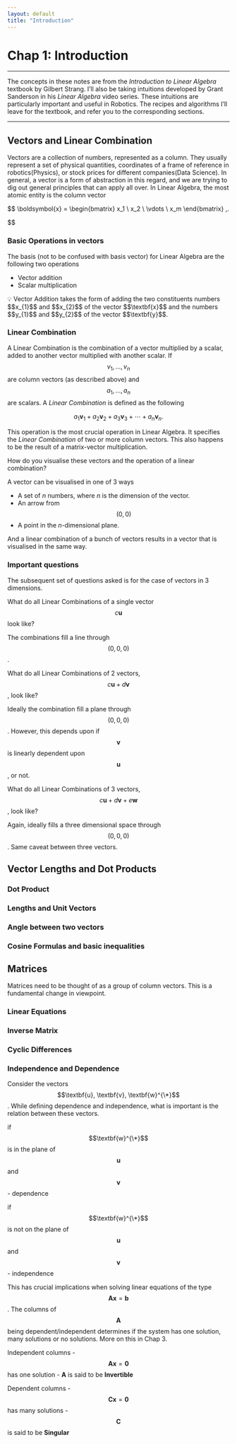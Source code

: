 ```yaml
---
layout: default
title: "Introduction"
---
```

# Chap 1: Introduction

---

The concepts in these notes are from the *Introduction to Linear Algebra* textbook by Gilbert Strang. I’ll also be taking intuitions developed by Grant Sanderson in his *Linear Algebra* video series. These intuitions are particularly important and useful in Robotics. The recipes and algorithms I’ll leave for the textbook, and refer you to the corresponding sections.


---

## Vectors and Linear Combination

Vectors are a collection of numbers, represented as a column. They usually represent a set of physical quantities, coordinates of a frame of reference in robotics(Physics), or stock prices for different companies(Data Science). In general, a vector is a form of abstraction in this regard, and we are trying to dig out general principles that can apply all over. In Linear Algebra, the most atomic entity is the column vector

$$
\boldsymbol{x} = \begin{bmatrix} x_1 \\ x_2 \\ \vdots \\ x_m \end{bmatrix} \,.

$$

### Basic Operations in vectors

The basis (not to be confused with basis vector) for Linear Algebra are the following two operations

- Vector addition
- Scalar multiplication

<aside>
💡 Vector Addition takes the form of adding the two constituents numbers $$x_{1}$$ and $$x_{2}$$ of the vector $$\textbf{x}$$ and the numbers $$y_{1}$$ and $$y_{2}$$ of the vector $$\textbf{y}$$.

</aside>

### Linear Combination

A Linear Combination is the combination of a vector multiplied by a scalar, added to another vector multiplied with another scalar.  If $$v_{1},...,v_{n}$$ are column vectors (as described above) and $$a_{1},...,a_{n}$$ are scalars. A *Linear Combination* is defined as the following

$$
a_1 \mathbf v_1 + a_2 \mathbf v_2 + a_3 \mathbf v_3 + \cdots + a_n \mathbf v_n.
$$

This operation is the most crucial operation in Linear Algebra. It specifies the *Linear Combination* of two or more column vectors. This also happens to be the result of a matrix-vector multiplication.

How do you visualise these vectors and the operation of a linear combination?

A vector can be visualised in one of 3 ways

- A set of $n$ numbers, where $n$ is the dimension of the vector.
- An arrow from $$(0, 0)$$
- A point in the $n$-dimensional plane.

And a linear combination of a bunch of vectors results in a vector that is visualised in the same way.

### Important questions

The subsequent set of questions asked is for the case of vectors in 3 dimensions.

What do all Linear Combinations of a single vector $$c\textbf{u}$$ look like?

The combinations fill a line through $$(0, 0, 0)$$.

What do all Linear Combinations of 2 vectors, $$c\textbf{u} + d\textbf{v}$$, look like?

Ideally the combination fill a plane through $$(0, 0, 0)$$. However, this depends upon if $$\textbf{v}$$ is linearly dependent upon $$\textbf{u}$$, or not.

What do all Linear Combinations of 3 vectors, $$c\textbf{u} + d\textbf{v} + e\textbf{w}$$, look like?

Again, ideally fills a three dimensional space through $$(0, 0, 0)$$. Same caveat between three vectors.

## Vector Lengths and Dot Products

### Dot Product

### Lengths and Unit Vectors

### Angle between two vectors

### Cosine Formulas and basic inequalities

## Matrices

Matrices need to be thought of as a group of column vectors. This is a fundamental change in viewpoint.

### Linear Equations

### Inverse Matrix

### Cyclic Differences

### Independence and Dependence

Consider the vectors $$\textbf{u}, \textbf{v}, \textbf{w}^{\*}$$. While defining dependence and independence, what is important is the relation between these vectors.

if $$\textbf{w}^{\*}$$ is in the plane of $$\textbf{u}$$ and $$\textbf{v}$$ - dependence

if $$\textbf{w}^{\*}$$ is not on the plane of $$\textbf{u}$$ and $$\textbf{v}$$ - independence

This has crucial implications when solving linear equations of the type $$\textbf{A}\textbf{x} = \textbf{b}$$. The columns of $$\textbf{A}$$ being dependent/independent determines if the system has one solution, many solutions or no solutions. More on this in Chap 3.

Independent columns - $$\textbf{A}\textbf{x} = \textbf{0}$$ has one solution - $\textbf{A}$ is said to be **Invertible** 

Dependent columns - $$\textbf{C}\textbf{x} = \textbf{0}$$ has many solutions - $$\textbf{C}$$ is said to be **Singular**
